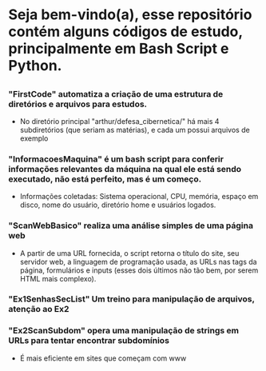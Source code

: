 # Seja bem-vindo(a), esse repositório contém alguns códigos de estudo, principalmente em Bash Script e Python.

##

### "FirstCode" automatiza a criação de uma estrutura de diretórios e arquivos para estudos.
* No diretório principal "arthur/defesa_cibernetica/" há mais 4 subdiretórios (que seriam as matérias), e cada um possui arquivos de exemplo

### "InformacoesMaquina" é um bash script para conferir informações relevantes da máquina na qual ele está sendo executado, não está perfeito, mas é um começo.
* Informações coletadas: Sistema operacional, CPU, memória, espaço em disco, nome do usuário, diretório home e usuários logados.

### "ScanWebBasico" realiza uma análise simples de uma página web
* A partir de uma URL fornecida, o script retorna o título do site, seu servidor web, a linguagem de programação usada, as URLs nas tags <a> da página, formulários e inputs (esses dois últimos não tão bem, por serem HTML mais complexo).

### "Ex1SenhasSecList" Um treino para manipulação de arquivos, atenção ao Ex2

### "Ex2ScanSubdom" opera uma manipulação de strings em URLs para tentar encontrar subdomínios
* É mais eficiente em sites que começam com www
